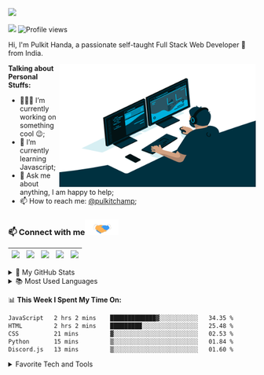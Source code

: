 <img src="https://i.imgur.com/t2CX7nb.gif" width="1700">

![](https://visitor-badge.glitch.me/badge?page_id=pulkitchamp.pulkitchamp) 
![Profile views](https://gpvc.arturio.dev/Pulkitchamp?v=3)

Hi, I'm Pulkit Handa, a passionate self-taught Full Stack Web Developer 🚀 from India.

<img align="right" alt="GIF" src="Assets/code.gif" width="400" height="250" />
  
**Talking about Personal Stuffs:**

- 👨🏽‍💻 I’m currently working on something cool :wink:;
- 🌱 I’m currently learning Javascript; 
- 💬 Ask me about anything, I am happy to help;
- 📫 How to reach me: [@pulkitchamp](https://www.linkedin.com/in/pulkit-handa-2286721aa/);

 ### 📫 Connect with me<img src="Assets/handshake.gif" height="32px">
 
<a href="https://www.linkedin.com/in/pulkit-handa-2286721aa/"><img src="https://cdn2.iconfinder.com/data/icons/social-media-2285/512/1_Linkedin_unofficial_colored_svg-128.png" width="40"></a>|<a href="https://twitter.com/Chatra57643667"><img src="https://cdn2.iconfinder.com/data/icons/social-media-2285/512/1_Twitter3_colored_svg-128.png" width="40"></a>|<a href="https://t.me/Pulkit_Champ"><img src="https://cdn2.iconfinder.com/data/icons/social-media-applications/64/social_media_applications_19-telegram-256.png" width="40"></a>|<a href="https://discord.gg/nJvwp9VHzf"><img src="https://cdn0.iconfinder.com/data/icons/free-social-media-set/24/discord-512.png" width="40"></a>|<a href="mailto:pulkit.handa@ais.amity.edu"><img src="https://image.flaticon.com/icons/svg/281/281769.svg" width="40"></a>|
|--|--|--|--|--|

<details>
  <summary>🌟 My GitHub Stats</summary>
  <br>
  <img align="left" alt="codeSTACKr's GitHub Stats" src="https://github-readme-stats.vercel.app/api?username=pulkitchamp&show_icons=true&theme=gotham" />
</details>

<details>
  <summary>📚 Most Used Languages</summary>
  <br>
  <img align="left" alt="codeSTACKr's GitHub Stats" src="https://github-readme-stats.vercel.app/api/top-langs/?username=pulkitchamp&layout=compact" />
</details>

📊 **This Week I Spent My Time On:**
<!--START_SECTION:waka-->
```text
JavaScript   2 hrs 2 mins    █████████████▓░░░░░░░░░░░   34.35 % 
HTML         2 hrs 2 mins    █████████░░░░░░░░░░░░░░░░   25.48 % 
CSS          21 mins         ▓░░░░░░░░░░░░░░░░░░░░░░░░   02.53 % 
Python       15 mins         ▒░░░░░░░░░░░░░░░░░░░░░░░░   01.84 % 
Discord.js   13 mins         ▒░░░░░░░░░░░░░░░░░░░░░░░░   01.60 % 
```
<!--END_SECTION:waka-->

<details>
<summary>Favorite Tech and Tools</summary>

> Tools, languages, and other things that I like to work with.

<table>
  <tr>
    <td align="center" width="96">
        <img src="Assets/html.gif" width="48" height="48" alt="HTML" />
      </a>
      <br>HTML
    </td>
    <td align="center" width="96">
        <img src="Assets/css.gif" width="48" height="48" alt="CSS" />
      </a>
      <br>CSS
    </td>
    <td align="center" width="96">
        <img src="Assets/vscode.webp" width="48" height="48" alt="VS Code" />
      </a>
      <br>VS Code
    </td>
    <td align="center" width="96">
        <img src="Assets/python.gif" width="48" height="48" alt="Python" />
      </a>
      <br>Python
    </td>
    <td align="center" width="96">
        <img src="Assets/git.gif" width="48" height="48" alt="Git" />
      </a>
      <br>Git
    </td>
    <td align="center" width="96">
        <img src="Assets/js.webp" width="48" height="48" alt="JavaScript" />
      </a>
      <br>JavaScript
    </td>
    <td align="center" width="96">
        <img src="https://www.paceit.co.uk/wp-content/uploads/2019/08/node-js-logo.jpg" width="48" height="48" alt="Node.js" />
      </a>
      <br>Node.js
    </td>
    <td align="center" width="96">
        <img src="Assets/bootstrap.gif" width="48" height="48" alt="Bootstrap" />
      </a>
      <br>Bootstrap
    </td>
    <td align="center" width="96">
        <img src="Assets/github.webp" width="48" height="48" alt="Github" />
      </a>
      <br>Github
    </td>
  </tr>
</table>
</details>

